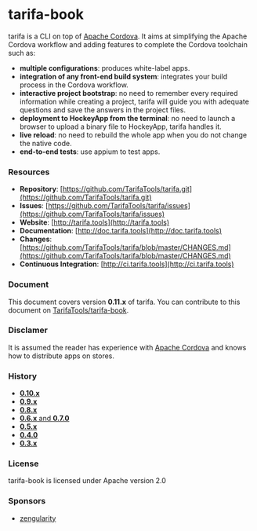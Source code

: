 # tarifa-book

tarifa is a CLI on top of [Apache Cordova](http://cordova.apache.org/).
It aims at simplifying the Apache Cordova workflow and adding features to complete the Cordova toolchain such as:

* **multiple configurations**: produces white-label apps.
* **integration of any front-end build system**: integrates your build process in the Cordova workflow.
* **interactive project bootstrap**: no need to remember every required information while creating a project, tarifa will guide you
with adequate questions and save the answers in the project files.
* **deployment to HockeyApp from the terminal**: no need to launch a browser to upload a binary file to HockeyApp, tarifa handles it.
* **live reload**: no need to rebuild the whole app when you do not change the native code.
* **end-to-end tests**: use appium to test apps.

### Resources

* **Repository**: [https://github.com/TarifaTools/tarifa.git](https://github.com/TarifaTools/tarifa.git)
* **Issues**: [https://github.com/TarifaTools/tarifa/issues](https://github.com/TarifaTools/tarifa/issues)
* **Website**: [http://tarifa.tools](http://tarifa.tools)
* **Documentation**: [http://doc.tarifa.tools](http://doc.tarifa.tools)
* **Changes**: [https://github.com/TarifaTools/tarifa/blob/master/CHANGES.md](https://github.com/TarifaTools/tarifa/blob/master/CHANGES.md)
* **Continuous Integration**: [http://ci.tarifa.tools](http://ci.tarifa.tools)

### Document

This document covers version **0.11.x** of tarifa. You can contribute to this document on [TarifaTools/tarifa-book](https://github.com/TarifaTools/tarifa-book.git).

### Disclamer

It is assumed the reader has experience with [Apache Cordova](http://cordova.apache.org/) and knows how to distribute apps on stores.

### History

* [**0.10.x**](https://github.com/TarifaTools/tarifa-book/tree/0.10.0)
* [**0.9.x**](https://github.com/TarifaTools/tarifa-book/tree/0.9.0)
* [**0.8.x**](https://github.com/TarifaTools/tarifa-book/tree/0.8.0)
* [**0.6.x** and **0.7.0**](https://github.com/TarifaTools/tarifa-book/tree/0.7.0)
* [**0.5.x**](https://github.com/TarifaTools/tarifa-book/tree/0.5.0)
* [**0.4.0**](https://github.com/TarifaTools/tarifa-book/tree/0.4.0)
* [**0.3.x**](https://github.com/TarifaTools/tarifa-book/tree/0.3.0)

### License

tarifa-book is licensed under Apache version 2.0

### Sponsors

* [zengularity](http://zengularity.com)
